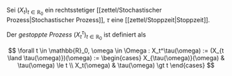 Sei $(X_t)_{t \in \mathbb{R}_0}$ ein rechtsstetiger [[zettel/Stochastischer Prozess|Stochastischer Prozess]], $\tau$ eine [[zettel/Stoppzeit|Stoppzeit]].

Der *gestoppte Prozess* $(X_t^\tau)_{t \in \mathbb{R}_0}$ ist definiert als

$$
	\forall t \in \mathbb{R}_0, \omega \in \Omega : X_t^\tau(\omega) := (X_{t \land \tau(\omega)})(\omega) := \begin{cases}
		X_{\tau(\omega)}(\omega) & \tau(\omega) \le t \\
		X_t(\omega) & \tau(\omega) \gt t
	\end{cases}
$$